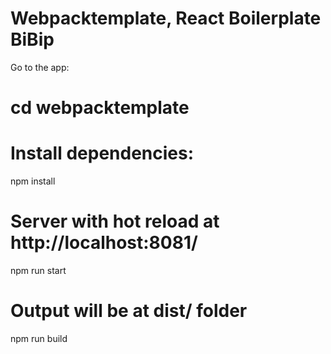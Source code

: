 # Webpacktemplate, React Boilerplate BiBip

Go to the app:
# cd webpacktemplate

# Install dependencies:
 npm install

# Server with hot reload at http://localhost:8081/
 npm run start

# Output will be at dist/ folder
 npm run build
